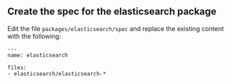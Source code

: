 ## Create the spec for the elasticsearch package


Edit the file `packages/elasticsearch/spec` and replace the existing content with the following:

```
---
name: elasticsearch

files:
- elasticsearch/elasticsearch-*
```
